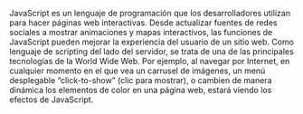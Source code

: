 JavaScript es un lenguaje de programación que los desarrolladores utilizan para hacer páginas web interactivas. 
Desde actualizar fuentes de redes sociales a mostrar animaciones y mapas interactivos, las funciones de JavaScript pueden mejorar la experiencia del usuario de un sitio web. 
Como lenguaje de scripting del lado del servidor, se trata de una de las principales tecnologías de la World Wide Web.
Por ejemplo, al navegar por Internet, en cualquier momento en el que vea un carrusel de imágenes, 
un menú desplegable “click-to-show” (clic para mostrar), o cambien de manera dinámica los elementos de color en una página web, estará viendo los efectos de JavaScript.
    